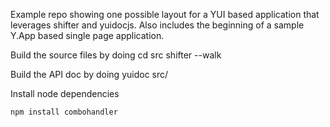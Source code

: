 Example repo showing one possible layout for a YUI based application that leverages shifter and yuidocjs. Also includes the beginning of a sample Y.App based single page application.

Build the source files by doing
    cd src
    shifter --walk

Build the API doc by doing
    yuidoc src/

Install node dependencies

    npm install combohandler

